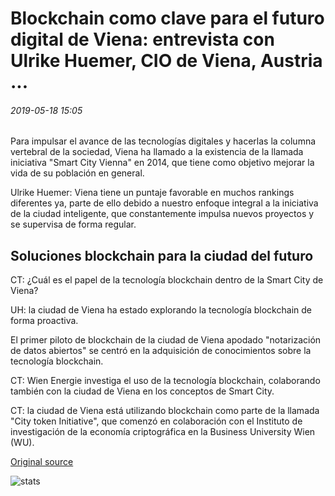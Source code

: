 # Blockchain como clave para el futuro digital de Viena: entrevista con Ulrike Huemer, CIO de Viena, Austria ...

###### 2019-05-18 15:05

Para impulsar el avance de las tecnologías digitales y hacerlas la columna vertebral de la sociedad, Viena ha llamado a la existencia de la llamada iniciativa "Smart City Vienna" en 2014, que tiene como objetivo mejorar la vida de su población en general.

Ulrike Huemer: Viena tiene un puntaje favorable en muchos rankings diferentes ya, parte de ello debido a nuestro enfoque integral a la iniciativa de la ciudad inteligente, que constantemente impulsa nuevos proyectos y se supervisa de forma regular.

## Soluciones blockchain para la ciudad del futuro

CT: ¿Cuál es el papel de la tecnología blockchain dentro de la Smart City de Viena?

UH: la ciudad de Viena ha estado explorando la tecnología blockchain de forma proactiva.

El primer piloto de blockchain de la ciudad de Viena apodado "notarización de datos abiertos" se centró en la adquisición de conocimientos sobre la tecnología blockchain.

CT: Wien Energie investiga el uso de la tecnología blockchain, colaborando también con la ciudad de Viena en los conceptos de Smart City.

CT: la ciudad de Viena está utilizando blockchain como parte de la llamada "City token Initiative", que comenzó en colaboración con el Instituto de investigación de la economía criptográfica en la Business University Wien (WU).

[Original source](https://cointelegraph.com/news/blockchain-as-key-to-viennas-digital-future-interview-with-ulrike-huemer-cio-of-vienna-austria)

![stats](https://c.statcounter.com/11760860/0/a89fa40b/1/ "stats")